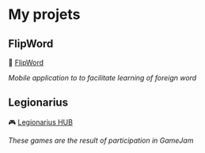 # My projets

## FlipWord

📱 [FlipWord](https://play.google.com/store/apps/details?id=com.flutter_flip_card)

_Mobile application to to facilitate learning of foreign word_

## Legionarius

🎮  [Legionarius HUB](https://legionarius.netlify.app)

_These games are the result of participation in GameJam_
